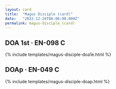 ```yaml
---
layout: card
title:  "Magus Disciple (card)"
date:   "2022-12-26T06:00:00.000Z"
permalink: magus-disciple_(card)
---
```


## DOA 1st &middot; EN-098 C

{% include templates/magus-disciple-doa1e.html %}


## DOAp &middot; EN-049 C

{% include templates/magus-disciple-doap.html %}
